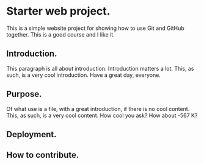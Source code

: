 # Starter web project.
This is a simple website project for showing how to use Git and GitHub together.
This is a good course and I like it.

## Introduction.
This paragraph is all about introduction.
Introduction matters a lot.
This, as such, is a very cool introduction.
Have a great day, everyone.

## Purpose.
Of what use is a file, with a great introduction, if there is no cool content.
This, as such, is a very cool content.
How cool you ask?
How about -567 K?

## Deployment.

## How to contribute.
